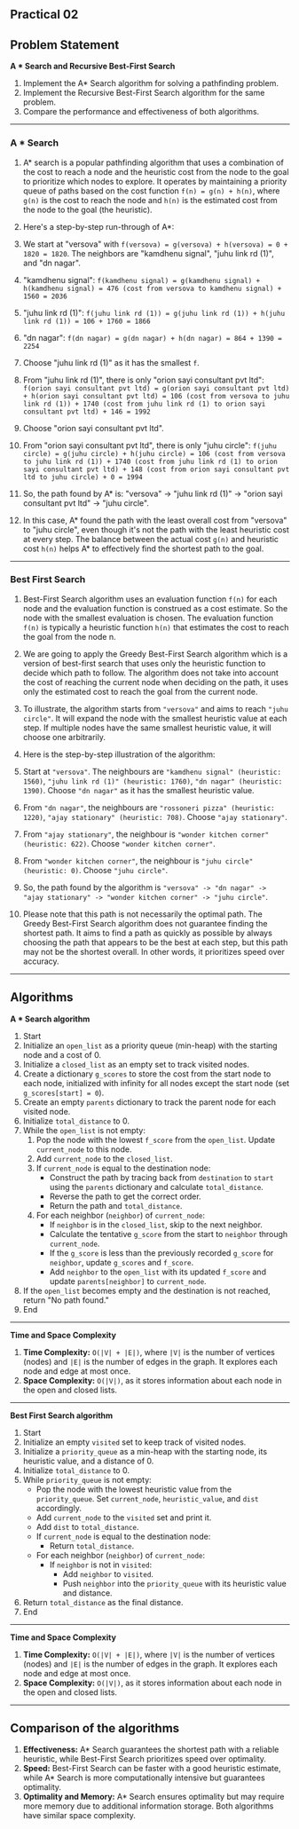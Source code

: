 ## Practical 02

## Problem Statement

**A * Search and Recursive Best-First Search**

1. Implement the A* Search algorithm for solving a pathfinding problem.
2. Implement the Recursive Best-First Search algorithm for the same problem.
3. Compare the performance and effectiveness of both algorithms.

---

### A * Search

1. A* search is a popular pathfinding algorithm that uses a combination of the cost to reach a node and the heuristic cost from the node to the goal to prioritize which nodes to explore. It operates by maintaining a priority queue of paths based on the cost function `f(n) = g(n) + h(n)`, where `g(n)` is the cost to reach the node and `h(n)` is the estimated cost from the node to the goal (the heuristic).

2. Here's a step-by-step run-through of A*:

3. We start at "versova" with `f(versova) = g(versova) + h(versova) = 0 + 1820 = 1820`. The neighbors are "kamdhenu signal", "juhu link rd (1)", and "dn nagar".

4. "kamdhenu signal": `f(kamdhenu signal) = g(kamdhenu signal) + h(kamdhenu signal) = 476 (cost from versova to kamdhenu signal) + 1560 = 2036`

5. "juhu link rd (1)": `f(juhu link rd (1)) = g(juhu link rd (1)) + h(juhu link rd (1)) = 106 + 1760 = 1866`

6. "dn nagar": `f(dn nagar) = g(dn nagar) + h(dn nagar) = 864 + 1390 = 2254`

7. Choose "juhu link rd (1)" as it has the smallest `f`.

8. From "juhu link rd (1)", there is only "orion sayi consultant pvt ltd": `f(orion sayi consultant pvt ltd) = g(orion sayi consultant pvt ltd) + h(orion sayi consultant pvt ltd) = 106 (cost from versova to juhu link rd (1)) + 1740 (cost from juhu link rd (1) to orion sayi consultant pvt ltd) + 146 = 1992`

9. Choose "orion sayi consultant pvt ltd".

10. From "orion sayi consultant pvt ltd", there is only "juhu circle": `f(juhu circle) = g(juhu circle) + h(juhu circle) = 106 (cost from versova to juhu link rd (1)) + 1740 (cost from juhu link rd (1) to orion sayi consultant pvt ltd) + 148 (cost from orion sayi consultant pvt ltd to juhu circle) + 0 = 1994`

11. So, the path found by A* is: "versova" -> "juhu link rd (1)" -> "orion sayi consultant pvt ltd" -> "juhu circle".

12. In this case, A* found the path with the least overall cost from "versova" to "juhu circle", even though it's not the path with the least heuristic cost at every step. The balance between the actual cost `g(n)` and heuristic cost `h(n)` helps A* to effectively find the shortest path to the goal.

---

### Best First Search

1. Best-First Search algorithm uses an evaluation function `f(n)` for each node and the evaluation function is construed as a cost estimate. So the node with the smallest evaluation is chosen. The evaluation function `f(n)` is typically a heuristic function `h(n)` that estimates the cost to reach the goal from the node n.

2. We are going to apply the Greedy Best-First Search algorithm which is a version of best-first search that uses only the heuristic function to decide which path to follow. The algorithm does not take into account the cost of reaching the current node when deciding on the path, it uses only the estimated cost to reach the goal from the current node.

3. To illustrate, the algorithm starts from `"versova"` and aims to reach `"juhu circle"`. It will expand the node with the smallest heuristic value at each step. If multiple nodes have the same smallest heuristic value, it will choose one arbitrarily.

4. Here is the step-by-step illustration of the algorithm:

5. Start at `"versova"`. The neighbours are `"kamdhenu signal" (heuristic: 1560)`, `"juhu link rd (1)" (heuristic: 1760)`, `"dn nagar" (heuristic: 1390)`. Choose `"dn nagar"` as it has the smallest heuristic value.

6. From `"dn nagar"`, the neighbours are `"rossoneri pizza" (heuristic: 1220)`, `"ajay stationary" (heuristic: 708)`. Choose `"ajay stationary"`.

7. From `"ajay stationary"`, the neighbour is `"wonder kitchen corner" (heuristic: 622)`. Choose `"wonder kitchen corner"`.

8. From `"wonder kitchen corner"`, the neighbour is `"juhu circle" (heuristic: 0)`. Choose `"juhu circle"`.

9. So, the path found by the algorithm is `"versova" -> "dn nagar" -> "ajay stationary" -> "wonder kitchen corner" -> "juhu circle"`.

10. Please note that this path is not necessarily the optimal path. The Greedy Best-First Search algorithm does not guarantee finding the shortest path. It aims to find a path as quickly as possible by always choosing the path that appears to be the best at each step, but this path may not be the shortest overall. In other words, it prioritizes speed over accuracy.

---

## Algorithms

**A * Search algorithm**

1. Start
2. Initialize an `open_list` as a priority queue (min-heap) with the starting node and a cost of 0.
3. Initialize a `closed_list` as an empty set to track visited nodes.
4. Create a dictionary `g_scores` to store the cost from the start node to each node, initialized with infinity for all nodes except the start node (set `g_scores[start] = 0`).
5. Create an empty `parents` dictionary to track the parent node for each visited node.
6. Initialize `total_distance` to 0.
7. While the `open_list` is not empty:
   1. Pop the node with the lowest `f_score` from the `open_list`. Update `current_node` to this node.
   2. Add `current_node` to the `closed_list`.
   3. If `current_node` is equal to the destination node:
      - Construct the path by tracing back from `destination` to `start` using the `parents` dictionary and calculate `total_distance`.
      - Reverse the path to get the correct order.
      - Return the path and `total_distance`.
   4. For each neighbor (`neighbor`) of `current_node`:
      - If `neighbor` is in the `closed_list`, skip to the next neighbor.
      - Calculate the tentative `g_score` from the start to `neighbor` through `current_node`.
      - If the `g_score` is less than the previously recorded `g_score` for `neighbor`, update `g_scores` and `f_score`.
      - Add `neighbor` to the `open_list` with its updated `f_score` and update `parents[neighbor]` to `current_node`.
8. If the `open_list` becomes empty and the destination is not reached, return "No path found."
9. End

---

**Time and Space Complexity**

1. **Time Complexity:** `O(|V| + |E|)`, where `|V|` is the number of vertices (nodes) and `|E|` is the number of edges in the graph. It explores each node and edge at most once.
2. **Space Complexity:** `O(|V|)`, as it stores information about each node in the open and closed lists.

---

**Best First Search algorithm**

1. Start
2. Initialize an empty `visited` set to keep track of visited nodes.
3. Initialize a `priority_queue` as a min-heap with the starting node, its heuristic value, and a distance of 0.
4. Initialize `total_distance` to 0.
5. While `priority_queue` is not empty:
   - Pop the node with the lowest heuristic value from the `priority_queue`. Set `current_node`, `heuristic_value`, and `dist` accordingly.
   - Add `current_node` to the `visited` set and print it.
   - Add `dist` to `total_distance`.
   - If `current_node` is equal to the destination node:
     - Return `total_distance`.
   - For each neighbor (`neighbor`) of `current_node`:
     - If `neighbor` is not in `visited`:
       - Add `neighbor` to `visited`.
       - Push `neighbor` into the `priority_queue` with its heuristic value and distance.
6. Return `total_distance` as the final distance.
7. End

---

**Time and Space Complexity**

1. **Time Complexity:** `O(|V| + |E|)`, where `|V|` is the number of vertices (nodes) and `|E|` is the number of edges in the graph. It explores each node and edge at most once.
2. **Space Complexity:** `O(|V|)`, as it stores information about each node in the open and closed lists.

---

## Comparison of the algorithms

1. **Effectiveness:** A* Search guarantees the shortest path with a reliable heuristic, while Best-First Search prioritizes speed over optimality.
2. **Speed:** Best-First Search can be faster with a good heuristic estimate, while A* Search is more computationally intensive but guarantees optimality.
3. **Optimality and Memory:** A* Search ensures optimality but may require more memory due to additional information storage. Both algorithms have similar space complexity.